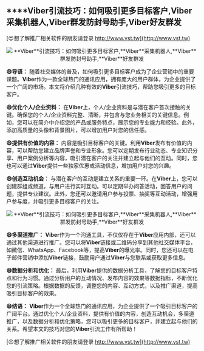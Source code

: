 ## ****Viber**引流技巧：如何吸引更多目标客户,**Viber**采集机器人,**Viber**群发防封号助手,**Viber**好友群发**

[😍想了解推广相关软件的朋友请登录 http://www.vst.tw](http://www.vst.tw)

 <center><img src="https://vst.tw/MP4/tuiguang/png/2.png" alt="**Viber**引流技巧：如何吸引更多目标客户,**Viber**采集机器人,**Viber**群发防封号助手,**Viber**好友群发"></center>

**😄导语：**
随着社交媒体的普及，如何吸引更多目标客户成为了企业营销中的重要课题。**Viber**作为一款全球热门的通讯应用，拥有庞大的用户群体，为企业提供了一个广阔的市场。本文将介绍几种有效的**Viber**引流技巧，帮助您吸引更多的目标客户。

**😄优化个人/企业资料：**
在**Viber**上，个人/企业资料是与潜在客户首次接触的关键。确保您的个人/企业资料完整、清晰，并包含与您业务相关的关键信息。例如，您可以在简介中介绍您的产品或服务特点，展示您的专业能力和经验。此外，添加高质量的头像和背景图片，可以增加用户对您的信任感。

**😄提供有价值的内容：**
内容是吸引目标客户的关键。利用**Viber**发布有价值的内容，可以帮助您建立品牌声誉和专业形象。您可以定期发布行业动态、专业知识分享、用户案例分析等内容，吸引潜在客户的关注并建立起与他们的互动。同时，您也可以通过**Viber**提供一些独家优惠或活动信息，增加用户对您的兴趣。

**😄创造互动机会：**
与潜在客户的互动是建立关系的重要一环。在**Viber**上，您可以创建群组或频道，与用户进行实时互动。可以定期举办问答活动，回答用户的问题，提供专业建议。此外，您还可以邀请用户参与投票、抽奖等互动活动，增强用户参与度，并吸引更多目标客户的关注。

 <center><img src="https://vst.tw/MP4/tuiguang/png/8.png" alt="**Viber**引流技巧：如何吸引更多目标客户,**Viber**采集机器人,**Viber**群发防封号助手,**Viber**好友群发"></center>

**😄多渠道推广：**
**Viber**作为一个沟通工具，不仅仅存在于**Viber**应用内部，还可以通过其他渠道进行推广。您可以将**Viber**链接或二维码分享到其他社交媒体平台，如微信、WhatsApp、Facebook等，提高**Viber**的曝光率。同时，您还可以在电子邮件营销中添加**Viber**链接，鼓励用户通过**Viber**与您联系或获取更多信息。

**😄数据分析和优化：**
最后，利用**Viber**提供的数据分析工具，了解您的目标客户特点和行为习惯。通过分析用户的互动情况、发布内容的效果等数据指标，不断优化您的引流策略。根据数据的反馈，调整您的内容、互动方式，以及推广渠道，提高吸引目标客户的效果。

**😄结语：**
**Viber**作为一个全球热门的通讯应用，为企业提供了一个吸引目标客户的广阔平台。通过优化个人/企业资料，提供有价值的内容，创造互动机会，多渠道推广，以及数据分析和优化策略，您可以吸引更多的目标客户，并建立起与他们的关系。希望本文的技巧对您的**Viber**引流工作有所帮助！

[😍想了解推广相关软件的朋友请登录 http://www.vst.tw](http://www.vst.tw)



